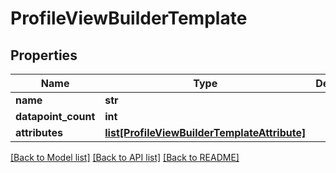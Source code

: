 # ProfileViewBuilderTemplate

## Properties
Name | Type | Description | Notes
------------ | ------------- | ------------- | -------------
**name** | **str** |  | [optional] 
**datapoint_count** | **int** |  | [optional] 
**attributes** | [**list[ProfileViewBuilderTemplateAttribute]**](ProfileViewBuilderTemplateAttribute.md) |  | [optional] 

[[Back to Model list]](../README.md#documentation-for-models) [[Back to API list]](../README.md#documentation-for-api-endpoints) [[Back to README]](../README.md)


